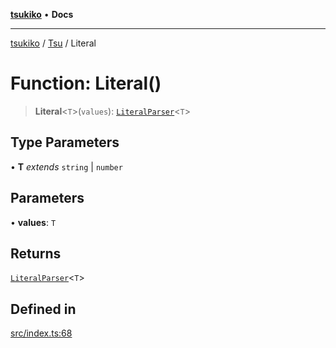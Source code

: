 [**tsukiko**](../../../README.md) • **Docs**

***

[tsukiko](../../../README.md) / [Tsu](../README.md) / Literal

# Function: Literal()

> **Literal**\<`T`\>(`values`): [`LiteralParser`](../../../classes/LiteralParser.md)\<`T`\>

## Type Parameters

• **T** *extends* `string` \| `number`

## Parameters

• **values**: `T`

## Returns

[`LiteralParser`](../../../classes/LiteralParser.md)\<`T`\>

## Defined in

[src/index.ts:68](https://github.com/BIYUEHU/tsukiko/blob/eb4b04a16e9c40909bed9d6503bd49914851f300/src/index.ts#L68)
